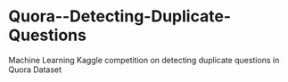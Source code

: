 # Quora--Detecting-Duplicate-Questions
Machine Learning Kaggle competition on detecting duplicate questions in Quora Dataset 
